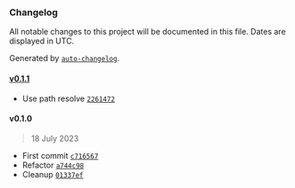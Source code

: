 ### Changelog

All notable changes to this project will be documented in this file. Dates are displayed in UTC.

Generated by [`auto-changelog`](https://github.com/CookPete/auto-changelog).

#### [v0.1.1](https://github.com/ddamato/token-operations/compare/v0.1.0...v0.1.1)

- Use path resolve [`2261472`](https://github.com/ddamato/token-operations/commit/2261472a51e704f389613cb8d35d2eac4e31b7a7)

#### v0.1.0

> 18 July 2023

- First commit [`c716567`](https://github.com/ddamato/token-operations/commit/c716567b0f7b73deb8620baab9b255ee99eafdc2)
- Refactor [`a744c98`](https://github.com/ddamato/token-operations/commit/a744c988b6035a2fd72a7295224051f60c3d3917)
- Cleanup [`01337ef`](https://github.com/ddamato/token-operations/commit/01337ef0bb8162d5fda162bad5afe731d53a1240)
